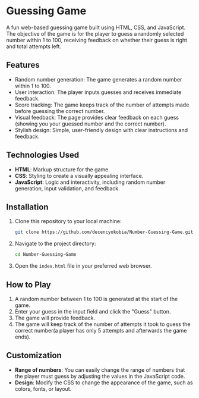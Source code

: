 # Guessing Game

A fun web-based guessing game built using HTML, CSS, and JavaScript. The objective of the game is for the player to guess a randomly selected number within 1 to 100, receiving feedback on whether their guess is right and total attempts left.

## Features

- Random number generation: The game generates a random number within 1 to 100.
- User interaction: The player inputs guesses and receives immediate feedback.
- Score tracking: The game keeps track of the number of attempts made before guessing the correct number.
- Visual feedback: The page provides clear feedback on each guess (showing you your guessed number and the correct number).
- Stylish design: Simple, user-friendly design with clear instructions and feedback.

## Technologies Used

- **HTML**: Markup structure for the game.
- **CSS**: Styling to create a visually appealing interface.
- **JavaScript**: Logic and interactivity, including random number generation, input validation, and feedback.

## Installation

1. Clone this repository to your local machine:

   ```bash
   git clone https://github.com/decencyokobia/Number-Guessing-Game.git
   ```

2. Navigate to the project directory:

   ```bash
   cd Number-Guessing-Game
   ```

3. Open the `index.html` file in your preferred web browser.

## How to Play

1. A random number between 1 to 100 is generated at the start of the game.
2. Enter your guess in the input field and click the "Guess" button.
3. The game will provide feedback.
4. The game will keep track of the number of attempts it took to guess the correct number(a player has only 5 attempts and afterwards the game ends).

## Customization

- **Range of numbers**: You can easily change the range of numbers that the player must guess by adjusting the values in the JavaScript code.
- **Design**: Modify the CSS to change the appearance of the game, such as colors, fonts, or layout.

